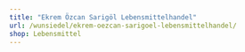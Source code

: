 ```yaml
---
title: "Ekrem Özcan Sarigöl Lebensmittelhandel"
url: /wunsiedel/ekrem-oezcan-sarigoel-lebensmittelhandel/
shop: Lebensmittel
---
```

